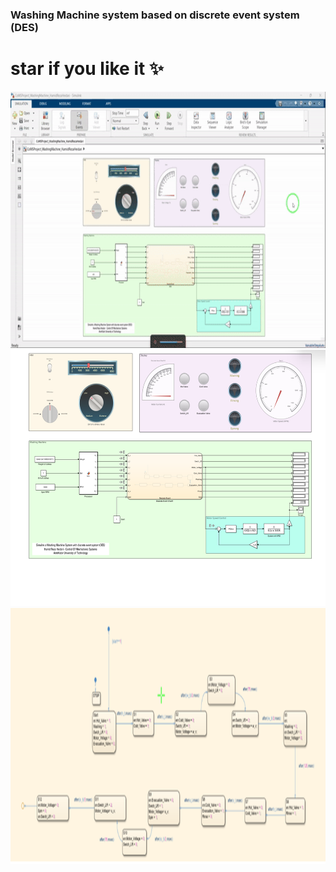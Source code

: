 ### Washing Machine system based on discrete event system (DES)
# star if you like it ✨

<p align="center">
  <img title="Fig1" height="410" src="images/1.gif">
  <br />
  <img title="Fig2" height="410" src="images/1.png">
  <br />
  <img title="Fig3" height="410" src="images/2.png">
</p>



